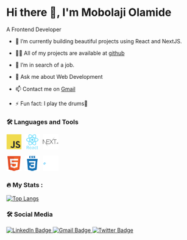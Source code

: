 # Hi there 👋, I'm Mobolaji Olamide
A Frontend Developer
    
- :hammer: I’m currently building beautiful projects using React and NextJS.

- 👨‍💻 All of my projects are available at [github](https://github.com/Olamstix)

- :raising_hand: I’m in search of a job.
- 💬 Ask me about Web Development

- 📫 Contact me on [Gmail](mobolajiemmanuelolamide@gmail.com)
  
- ⚡ Fun fact: I play the drums🥁


### 🛠  Languages and Tools

  <img src="https://github.com/devicons/devicon/blob/master/icons/javascript/javascript-original.svg" title="JavaScript" alt="JavaScript" width="40" height="40"/>&nbsp;
   <img src="https://github.com/devicons/devicon/blob/master/icons/react/react-original-wordmark.svg" title="React" alt="React" width="40" height="40"/>&nbsp;
    <img src="https://github.com/devicons/devicon/blob/master/icons/nextjs/nextjs-original-wordmark.svg" title="NextJS" alt="NextJS" width="40" height="40"/>&nbsp;

  <img src="https://github.com/devicons/devicon/blob/master/icons/html5/html5-original.svg" title="HTML5" alt="HTML" width="40" height="40"/>&nbsp;
   <img src="https://github.com/devicons/devicon/blob/master/icons/css3/css3-plain-wordmark.svg"  title="CSS3" alt="CSS" width="40" height="40"/>&nbsp;
      <img src="https://github.com/devicons/devicon/blob/master/icons/tailwindcss/tailwindcss-original-wordmark.svg"  title="TailwindCSS" alt="TailwindCSS" width="40" height="40"/>&nbsp;


### :fire: My Stats :
[![Top Langs](https://github-readme-stats.vercel.app/api/top-langs/?username=Olamstix&layout=compact&theme=vision-friendly-dark)](https://github.com/anuraghazra/github-readme-stats)

### 🛠  Social Media
<div id="badges">
    <a href="https://www.linkedin.com/in/mobolaji-olamide-21b358187/">
  <img src="https://img.shields.io/badge/LinkedIn-blue?style=for-the-badge&logo=linkedin&logoColor=white" alt="LinkedIn Badge"/>
    </a>
    <a href="olamstix@gmail.com">
  <img src="https://img.shields.io/badge/Gmail-red?style=for-the-badge&logo=gmail&logoColor=white" alt="Gmail Badge"/>
    </a>
    <a href="https://twitter.com/olamstix">
  <img src="https://img.shields.io/badge/Twitter-blue?style=for-the-badge&logo=twitter&logoColor=white" alt="Twitter Badge"/>
    </a>
</div>




